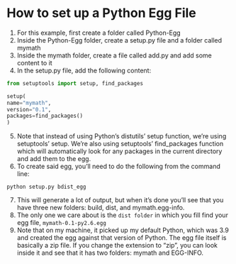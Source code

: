 # How to set up a Python Egg File

1. For this example, first create a folder called Python-Egg
2. Inside the Python-Egg folder, create a setup.py file and a folder called mymath
3. Inside the mymath folder, create a file called add.py and add some content to it
4. In the setup.py file, add the following content:

```python
from setuptools import setup, find_packages

setup(
name="mymath",
version="0.1",
packages=find_packages()
)
```

5. Note that instead of using Python’s distutils’ setup function, we’re using setuptools’ setup. We’re also using setuptools’ find_packages function which will automatically look for any packages in the current directory and add them to the egg.
6. To create said egg, you’ll need to do the following from the command line:

```command line
python setup.py bdist_egg
```

7. This will generate a lot of output, but when it’s done you’ll see that you have three new folders: build, dist, and mymath.egg-info.
8. The only one we care about is the `dist folder` in which you fill find your egg file, `mymath-0.1-py2.6.egg`
9. Note that on my machine, it picked up my default Python, which was 3.9 and created the egg against that version of Python. The egg file itself is basically a zip file. If you change the extension to “zip”, you can look inside it and see that it has two folders: mymath and EGG-INFO.
